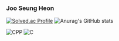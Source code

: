 ### Joo Seung Heon

[![Solved.ac Profile](http://mazassumnida.wtf/api/v2/generate_badge?boj=joojk01)](https://solved.ac/joojk01/)
![Anurag's GitHub stats](https://github-readme-stats.vercel.app/api?username=heonjs&show_icons=true&theme=radical)

![CPP](https://img.shields.io/badge/CPP-00599C.svg?&style=for-the-badge&logo=cplusplus&logoColor=white)
![C](https://img.shields.io/badge/C-A8B9CC.svg?&style=for-the-badge&logo=C&logoColor=white)

